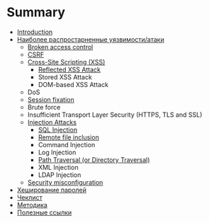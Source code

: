 # Summary

* [Introduction](README.md)
* [Наиболее распростарненные уязвимости/атаки](vulnerability-types.md)
   * [Broken access control](broken_access_control.md)
   * [CSRF](csrf.md)
   * [Cross-Site Scripting (XSS)](cross-site_scripting_xss.md)
       * [Reflected XSS Attack](reflected_xss_attack.md)
       * Stored XSS Attack
       * DOM-based XSS Attack
   * DoS
   * [Session fixation](session_fixation.md)
   * Brute force
   * Insufficient Transport Layer Security (HTTPS, TLS and SSL)
   * [Injection Attacks](injection_attacks.md)
       * [SQL Injection](sql_injection.md)
       * [Remote file inclusion](remote_file_inclusion.md)
       * Command Injection
       * Log Injection
       * [Path Traversal (or Directory Traversal)](path_traversal_or_directory_traversal.md)
       * XML Injection
       * LDAP Injection
   * [Security misconfiguration](security_misconfiguration.md)
* [Хеширование паролей](passwords-hashing.md)
* [Чеклист](cheklist.md)
* [Методика](method.md)
* [Полезные ссылки](links.md)

